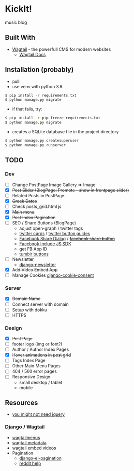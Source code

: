 # KickIt!

music blog 

## Built With

* [Wagtail](https://wagtail.io) - the powerfull CMS for modern websites
	* [Wagtail Docs](http://docs.wagtail.io/en/latest/index.html)

## Installation (probably)
* pull
* use venv with python 3.6
```bash
$ pip install -r requirements.txt
$ python manage.py migrate
```
* if that fails, try:
```bash
$ pip install -r pip-freeze-requirements.txt
$ python manage.py migrate
```


* creates a SQLite database file in the project directory
```bash
$ python manage.py createsuperuser
$ python manage.py runserver
```

## TODO
### Dev
- [ ] Change PostPage Image Gallery => Image
- [x] ~~Post Slider (BlogPage: Promote - show in frontpage slider)~~
- [ ] Related Posts in PostPage
- [X] ~~Greek Dates~~
- [ ] Check posts_grid.html js
- [x] ~~Main menu~~
- [x] ~~Post Index Pagination~~
- [ ] SEO / Share Buttons (BlogPage)
	* adjust open-graph / twitter tags
	* [twitter cards](https://developer.twitter.com/en/docs/tweets/optimize-with-cards/overview/abouts-cards) / [twitter button guides](https://developer.twitter.com/en/docs/twitter-for-websites/tweet-button/overview.html)
	* [Facebook Share Dialog](https://developers.facebook.com/docs/sharing/reference/share-dialog) / [~~facebook share button~~](https://developers.facebook.com/docs/plugins/share-button/#)
	* [Facebook Include JS SDK](https://developers.facebook.com/docs/javascript/quickstart)
	* get FB App ID
	* [tumblr buttons](https://www.tumblr.com/buttons)
- [ ] Newsletter 
	* [django-newsletter](https://github.com/dokterbob/django-newsletter)
- [x] ~~Add Video Embed App~~
- [ ] Manage Cookies [django-cookie-consent](https://django-cookie-consent.readthedocs.io/en/latest/index.html)

### Server
- [x] ~~Domain Name~~
- [ ] Connect server with domain
- [ ] Setup with dokku
- [ ] HTTPS

### Design
- [x] ~~Post Page~~
- [ ] footer logo (img or font?)
- [ ] Author / Author Index Pages
- [x] ~~Hover animations in post grid~~
- [ ] Tags Index Page
- [ ] Other Main Menu Pages
- [ ] 404 / 500 error pages
- [ ] Responsive Design
    * small desktop / tablet
    * mobile
    
## Resources
* [you might not need jquery](http://youmightnotneedjquery.com/)

### Django / Wagtail
* [wagtailmenus](https://github.com/rkhleics/wagtailmenus)
* [wagtail metadata](https://github.com/takeflight/wagtail-metadata)
* [wagtail embed videos](https://github.com/infoportugal/wagtail-embedvideos)
* Pagination
    * [django-el-pagination](https://django-el-pagination.readthedocs.io/en/latest/)
    * [reddit help](https://www.reddit.com/r/django/comments/9p70uf/adding_load_more_functionality_to_wagtail_via/)
